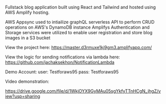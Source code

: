 Fullstack blog application built using React and Tailwind and hosted using AWS Amplify hosting.

AWS Appsync used to intiailize graphQL serverless API to perform CRUD operations on AWS's DynamoDB instance
Amplifys Authentication and Storage services were utilized to enable user registration and store blog images in a S3 bucket

View the project here: https://master.d3rmuxe1kj9gm3.amplifyapp.com/

View the logic for sending notifications via lambda here: https://github.com/jachaksekhon/NotificationLambda

Demo Account:
user: Testforaws95
pass: Testforaws95

Video demonstration:

https://drive.google.com/file/d/1WkjOYX9GyMAu05sgYkfyTTnHCgN_jhgZ/view?usp=sharing
